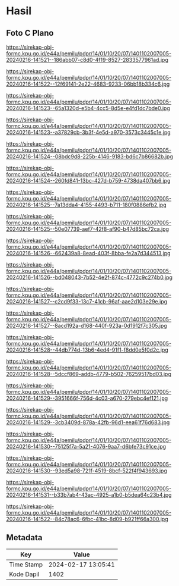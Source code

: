 # Hasil

## Foto C Plano

https://sirekap-obj-formc.kpu.go.id/e44a/pemilu/pdpr/14/01/10/20/07/1401102007005-20240216-141521--186abb07-c8d0-4f19-8527-2833577961ad.jpg

https://sirekap-obj-formc.kpu.go.id/e44a/pemilu/pdpr/14/01/10/20/07/1401102007005-20240216-141522--12f69141-2e22-4683-9233-06bb18b334c6.jpg

https://sirekap-obj-formc.kpu.go.id/e44a/pemilu/pdpr/14/01/10/20/07/1401102007005-20240216-141523--65a1320d-e5b4-4cc5-8d5e-e4fd1dc7bde0.jpg

https://sirekap-obj-formc.kpu.go.id/e44a/pemilu/pdpr/14/01/10/20/07/1401102007005-20240216-141523--a37829cb-3b3f-4e5d-a970-3573c3445c1e.jpg

https://sirekap-obj-formc.kpu.go.id/e44a/pemilu/pdpr/14/01/10/20/07/1401102007005-20240216-141524--08bdc9d8-225b-4146-9183-bd6c7b86682b.jpg

https://sirekap-obj-formc.kpu.go.id/e44a/pemilu/pdpr/14/01/10/20/07/1401102007005-20240216-141524--260fd841-13bc-427d-b759-4738da407bb6.jpg

https://sirekap-obj-formc.kpu.go.id/e44a/pemilu/pdpr/14/01/10/20/07/1401102007005-20240216-141525--7a13dda4-4155-4493-b711-180f0886efb2.jpg

https://sirekap-obj-formc.kpu.go.id/e44a/pemilu/pdpr/14/01/10/20/07/1401102007005-20240216-141525--50e07739-aef7-42f8-af90-b47d85bc72ca.jpg

https://sirekap-obj-formc.kpu.go.id/e44a/pemilu/pdpr/14/01/10/20/07/1401102007005-20240216-141526--662439a8-8ead-403f-8bba-fe2a7d344513.jpg

https://sirekap-obj-formc.kpu.go.id/e44a/pemilu/pdpr/14/01/10/20/07/1401102007005-20240216-141526--bd048043-7b52-4e2f-874c-4772c9c274b0.jpg

https://sirekap-obj-formc.kpu.go.id/e44a/pemilu/pdpr/14/01/10/20/07/1401102007005-20240216-141527--c2cd9f33-13c7-41cb-96af-aae2d103e29e.jpg

https://sirekap-obj-formc.kpu.go.id/e44a/pemilu/pdpr/14/01/10/20/07/1401102007005-20240216-141527--8acd192a-d168-440f-923a-0d1912f7c305.jpg

https://sirekap-obj-formc.kpu.go.id/e44a/pemilu/pdpr/14/01/10/20/07/1401102007005-20240216-141528--44db774d-13b6-4ed4-91f1-f8dd0e5f0d2c.jpg

https://sirekap-obj-formc.kpu.go.id/e44a/pemilu/pdpr/14/01/10/20/07/1401102007005-20240216-141528--5dccf869-addb-4779-b502-76259517bd03.jpg

https://sirekap-obj-formc.kpu.go.id/e44a/pemilu/pdpr/14/01/10/20/07/1401102007005-20240216-141529--3951666f-756d-4c03-a670-279ebc4ef121.jpg

https://sirekap-obj-formc.kpu.go.id/e44a/pemilu/pdpr/14/01/10/20/07/1401102007005-20240216-141529--3cb3409d-878a-42fb-96d1-eea61f76d683.jpg

https://sirekap-obj-formc.kpu.go.id/e44a/pemilu/pdpr/14/01/10/20/07/1401102007005-20240216-141530--75125f7a-5a21-4076-9aa7-d6bfe73c91ce.jpg

https://sirekap-obj-formc.kpu.go.id/e44a/pemilu/pdpr/14/01/10/20/07/1401102007005-20240216-141530--93ed5a98-721f-4519-8bcf-522f4f943693.jpg

https://sirekap-obj-formc.kpu.go.id/e44a/pemilu/pdpr/14/01/10/20/07/1401102007005-20240216-141531--b33b7ab4-43ac-4925-a1b0-b5dea64c23b4.jpg

https://sirekap-obj-formc.kpu.go.id/e44a/pemilu/pdpr/14/01/10/20/07/1401102007005-20240216-141522--84c78ac6-6fbc-41bc-8d09-b921ff66a300.jpg


## Metadata

| Key        | Value               |
| ---------- | ------------------- |
| Time Stamp | 2024-02-17 13:05:41 |
| Kode Dapil | 1402                |




